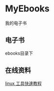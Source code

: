 # MyEbooks
我的电子书

## 电子书
ebooks目录下

## 在线资料
[linux 工具快速教程](http://linuxtools-rst.readthedocs.io/zh_CN/latest/)
